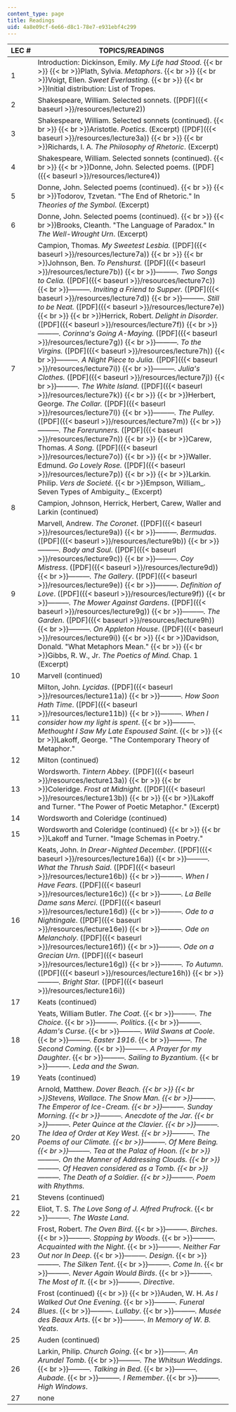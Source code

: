 ```yaml
---
content_type: page
title: Readings
uid: 4a8e09cf-6e66-d8c1-78e7-e931ebf4c299
---
```


| LEC # | TOPICS/READINGS |
| --- | --- |
| 1 | Introduction: Dickinson, Emily. _My Life had Stood_.  {{< br >}}  {{< br >}}Plath, Sylvia. _Metaphors_.  {{< br >}}  {{< br >}}Voigt, Ellen. _Sweet Everlasting_.  {{< br >}}  {{< br >}}Initial distribution: List of Tropes. |
| 2 | Shakespeare, William. Selected sonnets. ([PDF]({{< baseurl >}}/resources/lecture2)) |
| 3 | Shakespeare, William. Selected sonnets (continued).  {{< br >}}  {{< br >}}Aristotle. _Poetics_. (Excerpt) ([PDF]({{< baseurl >}}/resources/lecture3a))  {{< br >}}  {{< br >}}Richards, I. A. _The Philosophy of Rhetoric_. (Excerpt) |
| 4 | Shakespeare, William. Selected sonnets (continued).  {{< br >}}  {{< br >}}Donne, John. Selected poems. ([PDF]({{< baseurl >}}/resources/lecture4)) |
| 5 | Donne, John. Selected poems (continued).  {{< br >}}  {{< br >}}Todorov, Tzvetan. "The End of Rhetoric." In _Theories of the Symbol_. (Excerpt) |
| 6 | Donne, John. Selected poems (continued).  {{< br >}}  {{< br >}}Brooks, Cleanth. "The Language of Paradox." In _The Well-Wrought Urn_. (Excerpt) |
| 7 | Campion, Thomas. _My Sweetest Lesbia._ ([PDF]({{< baseurl >}}/resources/lecture7a))  {{< br >}}  {{< br >}}Johnson, Ben. _To Penshurst._ ([PDF]({{< baseurl >}}/resources/lecture7b))  {{< br >}}_———._ _Two Songs to Celia._ ([PDF]({{< baseurl >}}/resources/lecture7c))  {{< br >}}_———. Inviting a Friend to Supper._ ([PDF]({{< baseurl >}}/resources/lecture7d))  {{< br >}}_———. Still to be Neat._ ([PDF]({{< baseurl >}}/resources/lecture7e))  {{< br >}}  {{< br >}}Herrick, Robert. _Delight in Disorder._ ([PDF]({{< baseurl >}}/resources/lecture7f))  {{< br >}}_———. Corinna's Going A-Maying._ ([PDF]({{< baseurl >}}/resources/lecture7g))  {{< br >}}_———. To the Virgins._ ([PDF]({{< baseurl >}}/resources/lecture7h))  {{< br >}}_———. A Night Piece to Julia._ ([PDF]({{< baseurl >}}/resources/lecture7i))  {{< br >}}_———. Julia's Clothes._ ([PDF]({{< baseurl >}}/resources/lecture7j))  {{< br >}}_———. The White Island._ ([PDF]({{< baseurl >}}/resources/lecture7k))  {{< br >}}  {{< br >}}Herbert, George. _The Collar._ ([PDF]({{< baseurl >}}/resources/lecture7l))  {{< br >}}_———. The Pulley._ ([PDF]({{< baseurl >}}/resources/lecture7m))  {{< br >}}_———. The Forerunners._ ([PDF]({{< baseurl >}}/resources/lecture7n))  {{< br >}}  {{< br >}}Carew, Thomas. _A Song._ ([PDF]({{< baseurl >}}/resources/lecture7o))  {{< br >}}  {{< br >}}Waller. Edmund. _Go Lovely Rose._ ([PDF]({{< baseurl >}}/resources/lecture7p))  {{< br >}}  {{< br >}}Larkin. Philip. _Vers de Societé._  {{< br >}}Empson, William_. Seven Types of Ambiguity._ (Excerpt) |
| 8 | Campion, Johnson, Herrick, Herbert, Carew, Waller and Larkin (continued) |
| 9 | Marvell, Andrew. _The Coronet_. ([PDF]({{< baseurl >}}/resources/lecture9a))  {{< br >}}_———._ _Bermudas_. ([PDF]({{< baseurl >}}/resources/lecture9b))  {{< br >}}_———._ _Body and Soul_. ([PDF]({{< baseurl >}}/resources/lecture9c))  {{< br >}}_———._ _Coy Mistress_. ([PDF]({{< baseurl >}}/resources/lecture9d))  {{< br >}}_———._ _The Gallery_. ([PDF]({{< baseurl >}}/resources/lecture9e))  {{< br >}}_———._ _Definition of Love_. ([PDF]({{< baseurl >}}/resources/lecture9f))  {{< br >}}_———. The Mower Against Gardens_. ([PDF]({{< baseurl >}}/resources/lecture9g))  {{< br >}}_———. The Garden_. ([PDF]({{< baseurl >}}/resources/lecture9h))  {{< br >}}_———. On Appleton House_. ([PDF]({{< baseurl >}}/resources/lecture9i))  {{< br >}}  {{< br >}}Davidson, Donald. "What Metaphors Mean."  {{< br >}}  {{< br >}}Gibbs, R. W., Jr. _The Poetics of Mind._ Chap. 1 (Excerpt) |
| 10 | Marvell (continued) |
| 11 | Milton, John. _Lycidas_. ([PDF]({{< baseurl >}}/resources/lecture11a))  {{< br >}}_———. How Soon Hath Time_. ([PDF]({{< baseurl >}}/resources/lecture11b))  {{< br >}}_———. When I consider how my light is spent_.  {{< br >}}_———. Methought I Saw My Late Espoused Saint_.  {{< br >}}  {{< br >}}Lakoff, George. "The Contemporary Theory of Metaphor." |
| 12 | Milton (continued) |
| 13 | Wordsworth. _Tintern Abbey_. ([PDF]({{< baseurl >}}/resources/lecture13a))  {{< br >}}  {{< br >}}Coleridge. _Frost at Midnight_. ([PDF]({{< baseurl >}}/resources/lecture13b))  {{< br >}}  {{< br >}}Lakoff and Turner. "The Power of Poetic Metaphor." (Excerpt) |
| 14 | Wordsworth and Coleridge (continued) |
| 15 | Wordsworth and Coleridge (continued)  {{< br >}}  {{< br >}}Lakoff and Turner. "Image Schemas in Poetry." |
| 16 | Keats, John. _In Drear-Nighted December_. ([PDF]({{< baseurl >}}/resources/lecture16a))  {{< br >}}_———. What the Thrush Said_. ([PDF]({{< baseurl >}}/resources/lecture16b))  {{< br >}}_———. When I Have Fears_. ([PDF]({{< baseurl >}}/resources/lecture16c))  {{< br >}}_———. La Belle Dame sans Merci_. ([PDF]({{< baseurl >}}/resources/lecture16d))  {{< br >}}_———. Ode to a Nightingale_. ([PDF]({{< baseurl >}}/resources/lecture16e))  {{< br >}}_———. Ode on Melancholy_. ([PDF]({{< baseurl >}}/resources/lecture16f))  {{< br >}}_———. Ode on a Grecian Urn_. ([PDF]({{< baseurl >}}/resources/lecture16g))  {{< br >}}_———. To Autumn_. ([PDF]({{< baseurl >}}/resources/lecture16h))  {{< br >}}_———. Bright Star._ ([PDF]({{< baseurl >}}/resources/lecture16i)) |
| 17 | Keats (continued) |
| 18 | Yeats, William Butler. _The Coat_.  {{< br >}}_———. The Choice_.  {{< br >}}_———. Politics_.  {{< br >}}_———. Adam's Curse_.  {{< br >}}_———. Wild Swans at Coole_.  {{< br >}}_———. Easter 1916_.  {{< br >}}_———._ _The Second Coming_.  {{< br >}}_———. A Prayer for my Daughter_.  {{< br >}}_———. Sailing to Byzantium_.  {{< br >}}_———. Leda and the Swan_. |
| 19 | Yeats (continued) |
| 20 | Arnold, Matthew. _Dover Beach.  {{< br >}}  {{< br >}}_Stevens, Wallace_. The Snow Man.  {{< br >}}———. The Emperor of Ice-Cream.  {{< br >}}———. Sunday Morning.  {{< br >}}———. Anecdote of the Jar.  {{< br >}}———. Peter Quince at the Clavier.  {{< br >}}———. The Idea of Order at Key West.  {{< br >}}———. The Poems of our Climate.  {{< br >}}———. Of Mere Being.  {{< br >}}———. Tea at the Palaz of Hoon.  {{< br >}}———. On the Manner of Addressing Clouds.  {{< br >}}———. Of Heaven considered as a Tomb.  {{< br >}}———. The Death of a Soldier.  {{< br >}}———. Poem with Rhythms._ |
| 21 | Stevens (continued) |
| 22 | Eliot, T. S. _The Love Song of J. Alfred Prufrock_.  {{< br >}}_———._ _The Waste Land_. |
| 23 | Frost, Robert. _The Oven Bird_.  {{< br >}}_———. Birches_.  {{< br >}}_———. Stopping by Woods_.  {{< br >}}_———. Acquainted with the Night_.  {{< br >}}_———. Neither Far Out nor In Deep_.  {{< br >}}_———. Design_.  {{< br >}}_———. The Silken Tent_.  {{< br >}}_———. Come In_.  {{< br >}}_———. Never Again Would Birds_.  {{< br >}}_———. The Most of It_.  {{< br >}}_———. Directive_. |
| 24 | Frost (continued)  {{< br >}}  {{< br >}}Auden, W. H. _As I Walked Out One Evening_.  {{< br >}}_———. Funeral Blues_.  {{< br >}}_———. Lullaby_.  {{< br >}}_———. Musée des Beaux Arts_.  {{< br >}}_———. In Memory of W. B. Yeats_. |
| 25 | Auden (continued) |
| 26 | Larkin, Philip. _Church Going_.  {{< br >}}_———. An Arundel Tomb_.  {{< br >}}_———. The Whitsun Weddings_.  {{< br >}}_———. Talking in Bed_.  {{< br >}}_———. Aubade_.  {{< br >}}_———. I Remember_.  {{< br >}}_———. High Windows_. |
| 27 | none
